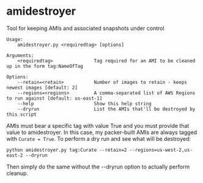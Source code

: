 # amidestroyer
Tool for keeping AMIs and associated snapshots under control
```
Usage:
    amidestroyer.py <requiredtag> [options]

Arguments:
    <requiredtag>               Tag required for an AMI to be cleaned up in the form tag:NameOfTag

Options:
    --retain=<retain>           Number of images to retain - keeps newest images [default: 2]
    --regions=<regions>         A comma-separated list of AWS Regions to run against [default: us-east-1]
    --help                      Show this help string
    --dryrun                    List the AMIs that'll be destroyed by this script
```
AMIs must bear a specific tag with value True and you must provide that value to amidestroyer. In this case,
my packer-built AMIs are always tagged with `Curate = True`. To perform a dry run and see what will be destroyed:

`python amidestroyer.py tag:Curate --retain=2 --regions=us-west-2,us-east-2 --dryrun`

Then simply do the same without the --dryrun option to actually perform cleanup.
